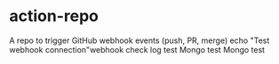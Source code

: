 # action-repo
A repo to trigger GitHub webhook events (push, PR, merge)
echo "Test webhook connection"w e b h o o k   c h e c k  
 l o g   t e s t  
 M o n g o   t e s t  
 M o n g o   t e s t  
 